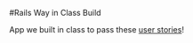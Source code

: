 #Rails Way in Class Build

App we built in class to pass these [user stories](https://github.com/sf-wdi-21/notes/blob/master/week-07/day-03-views-assets/dawn-rails-review/README.md)!
